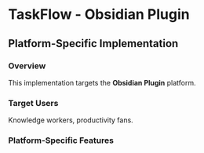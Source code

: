 # TaskFlow - Obsidian Plugin

## Platform-Specific Implementation

### Overview
This implementation targets the **Obsidian Plugin** platform.

### Target Users
Knowledge workers, productivity fans.

### Platform-Specific Features
